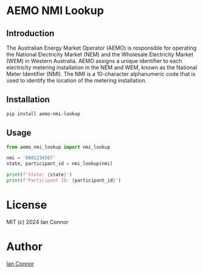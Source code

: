 # AEMO NMI Lookup

## Introduction

The Australian Energy Market Operator (AEMO) is responsible for operating the National Electricity Market (NEM) and the Wholesale Electricity Market (WEM) in Western Australia. AEMO assigns a unique identifier to each electricity metering installation in the NEM and WEM, known as the National Meter Identifier (NMI). The NMI is a 10-character alphanumeric code that is used to identify the location of the metering installation.

## Installation

```bash
pip install aemo-nmi-lookup
```

## Usage

```python
from aemo_nmi_lookup import nmi_lookup

nmi = '8001234567'
state, participant_id = nmi_lookup(nmi)

print(f'State: {state}')
print(f'Participant ID: {participant_id}')
```

# License
MIT (c) 2024 Ian Connor

# Author
[Ian Connor](https://github.com/iconnor)


